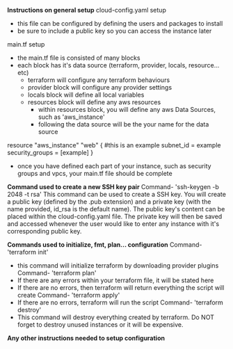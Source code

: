 **Instructions on general setup**
cloud-config.yaml setup
- this file can be configured by defining the users and packages to install
- be sure to include a public key so you can access the instance later

main.tf setup
- the main.tf file is consisted of many blocks
- each block has it's data source (terraform, provider, locals, resource... etc)
    - terraform will configure any terraform behaviours
    - provider block will configure any provider settings
    - locals block will define all local variables
    - resources block will define any aws resources
        - within resources block, you will define any aws Data Sources, such as 'aws_instance'
        - following the data source will be the your name for the data source

resource "aws_instance" "web" {
	#this is an example
    subnet_id = example
    security_groups = [example]
}

- once you have defined each part of your instance, such as security groups and vpcs, your main.tf file should be complete

**Command used to create a new SSH key pair**
Command- 'ssh-keygen -b 2048 -t rsa'
This command can be used to create a SSH key.
You will create a public key (defined by the .pub extension) and a private key (with the name provided, id_rsa is the default name).
The public key's content can be placed within the cloud-config.yaml file.
The private key will then be saved and accessed whenever the user would like to enter any instance with it's corresponding public key.

**Commands used to initialize, fmt, plan... configuration**
Command- 'terraform init'
- this command will initialize terraform by downloading provider plugins
Command- 'terraform plan'
- If there are any errors within your terraform file, it will be stated here
- If there are no errors, then terraform will return everything the script will create
Command- 'terraform apply'
- If there are no errors, terraform will run the script
Command- 'terraform destroy'
- This command will destroy everything created by terraform. Do NOT forget to destroy unused instances or it will be expensive.

**Any other instructions needed to setup configuration**